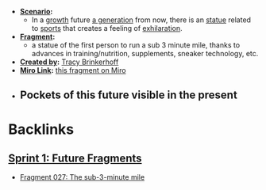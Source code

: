 - **[Scenario](<Scenario.md>):** 
    - In a [growth](<growth.md>) future [a generation](<a generation.md>) from now, there is an [statue](<statue.md>) related to [sports](<sports.md>) that creates a feeling of [exhilaration](<exhilaration.md>).
- **[Fragment](<Fragment.md>):** 
    - a statue of the first person to run a sub 3 minute mile, thanks to advances in training/nutrition, supplements, sneaker technology, etc.
- **[Created by](<Created by.md>):** [Tracy Brinkerhoff](<Tracy Brinkerhoff.md>)
- **[Miro Link](<Miro Link.md>):** [this fragment on Miro](https://miro.com/app/board/o9J_kpEmVVk=/?moveToWidget=3074457348849827833&cot=6)
- **Pockets of this future visible in the present**
    - 

# Backlinks
## [Sprint 1: Future Fragments](<Sprint 1: Future Fragments.md>)
- [Fragment 027: The sub-3-minute mile](<Fragment 027: The sub-3-minute mile.md>)


